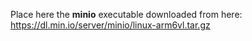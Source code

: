 Place here the **minio** executable downloaded from here: https://dl.min.io/server/minio/linux-arm6vl.tar.gz
